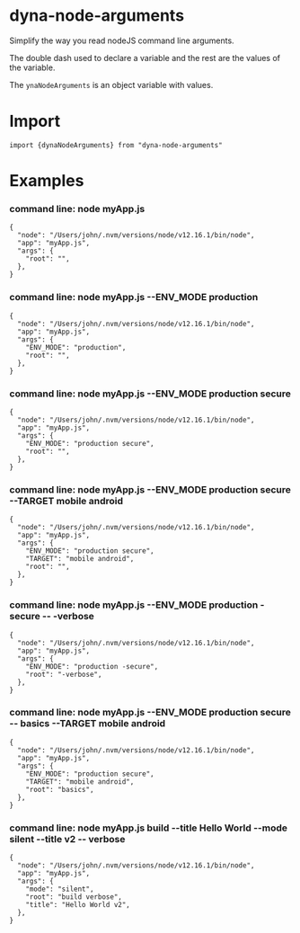 # dyna-node-arguments

Simplify the way you read nodeJS command line arguments.

The double dash used to declare a variable and the rest are the values of the variable.

The `ynaNodeArguments` is an object variable with values.

# Import

``` 
import {dynaNodeArguments} from "dyna-node-arguments"
``` 

# Examples

### command line: node myApp.js
``` 
{
  "node": "/Users/john/.nvm/versions/node/v12.16.1/bin/node",
  "app": "myApp.js",
  "args": {
    "root": "",
  },
}
``` 

### command line: node myApp.js --ENV_MODE production
``` 
{
  "node": "/Users/john/.nvm/versions/node/v12.16.1/bin/node",
  "app": "myApp.js",
  "args": {
    "ENV_MODE": "production",
    "root": "",
  },
}
``` 

### command line: node myApp.js --ENV_MODE production secure
``` 
{
  "node": "/Users/john/.nvm/versions/node/v12.16.1/bin/node",
  "app": "myApp.js",
  "args": {
    "ENV_MODE": "production secure",
    "root": "",
  },
}
```

### command line: node myApp.js --ENV_MODE production secure --TARGET mobile android
``` 
{
  "node": "/Users/john/.nvm/versions/node/v12.16.1/bin/node",
  "app": "myApp.js",
  "args": {
    "ENV_MODE": "production secure",
    "TARGET": "mobile android",
    "root": "",
  },
}
``` 

### command line: node myApp.js --ENV_MODE production -secure -- -verbose
``` 
{
  "node": "/Users/john/.nvm/versions/node/v12.16.1/bin/node",
  "app": "myApp.js",
  "args": {
    "ENV_MODE": "production -secure",
    "root": "-verbose",
  },
}
``` 

### command line: node myApp.js --ENV_MODE production secure -- basics --TARGET mobile android
``` 
{
  "node": "/Users/john/.nvm/versions/node/v12.16.1/bin/node",
  "app": "myApp.js",
  "args": {
    "ENV_MODE": "production secure",
    "TARGET": "mobile android",
    "root": "basics",
  },
}
``` 

### command line: node myApp.js build --title Hello World --mode silent --title v2 -- verbose
``` 
{
  "node": "/Users/john/.nvm/versions/node/v12.16.1/bin/node",
  "app": "myApp.js",
  "args": {
    "mode": "silent",
    "root": "build verbose",
    "title": "Hello World v2",
  },
}
``` 

